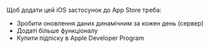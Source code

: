 Щоб додати цей iOS застосунок до App Store треба:
- Зробити оновлення даних динамічним за кожен день (сервер)
- Додаті більше функціоналу
- Купити підпіску в Apple Developer Program
